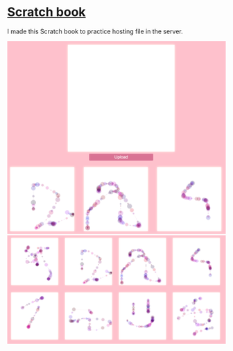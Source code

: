 # [Scratch book](https://post-drawing.herokuapp.com/)

I made this Scratch book to practice hosting file in the server.

![](./uploadimg.png)
![](./drawing.png)
